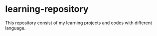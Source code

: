 # learning-repository
This repository consist of my learning projects and codes with different language.
